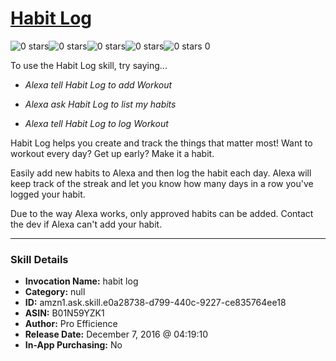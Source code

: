# [Habit Log](http://alexa.amazon.com/#skills/amzn1.ask.skill.e0a28738-d799-440c-9227-ce835764ee18)
![0 stars](../../images/ic_star_border_black_18dp_1x.png)![0 stars](../../images/ic_star_border_black_18dp_1x.png)![0 stars](../../images/ic_star_border_black_18dp_1x.png)![0 stars](../../images/ic_star_border_black_18dp_1x.png)![0 stars](../../images/ic_star_border_black_18dp_1x.png) 0

To use the Habit Log skill, try saying...

* *Alexa tell Habit Log to add Workout*

* *Alexa ask Habit Log to list my habits*

* *Alexa tell Habit Log to log Workout*

Habit Log helps you create and track the things that matter most! Want to workout every day? Get up early? Make it a habit. 

Easily add new habits to Alexa and then log the habit each day. Alexa will keep track of the streak and let you know how many days in a row you've logged your habit.

Due to the way Alexa works, only approved habits can be added. Contact the dev if Alexa can't add your habit.

***

### Skill Details

* **Invocation Name:** habit log
* **Category:** null
* **ID:** amzn1.ask.skill.e0a28738-d799-440c-9227-ce835764ee18
* **ASIN:** B01N59YZK1
* **Author:** Pro Efficience
* **Release Date:** December 7, 2016 @ 04:19:10
* **In-App Purchasing:** No
